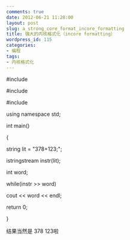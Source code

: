 ```yaml
---
comments: true
date: 2012-06-21 11:28:00
layout: post
slug: a_strong_core_format_incore_formatting
title: 强大的内核格式化（incore formatting）
wordpress_id: 115
categories:
- 编程
tags:
- 内核格式化
---
```




#include <iostream>  

#include <string>  

#include <sstream>  

using namespace std;  

int main()  

{  

string lit = "378+123;";  

  

istringstream instr(lit);  

int word;  

while(instr >> word)  

cout << word << endl;  

return 0;  

}  

结果当然是 378 123啦  


